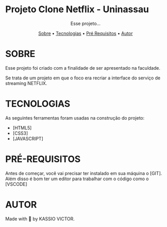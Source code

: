# Projeto Clone Netflix - Uninassau

<p align="center">Esse projeto... </p>

<p align="center">
<a href="#sobre">Sobre</a> •
<a href="#tecnologias">Tecnologias</a> •
<a href="#pre-requisitos">Pré Requisitos</a> •
<a href="#autor">Autor</a> 
</p>

 # SOBRE
<p>Esse projeto foi criado com a finalidade de ser apresentado na faculdade.</p>
<p>Se trata de um projeto em que o foco era recriar a interface do serviço de streaming NETFLIX.</p>

 # TECNOLOGIAS

 As seguintes ferramentas foram usadas na construção do projeto:

 - [HTML5]
 - [CSS3]
 - [JAVASCRIPT]

 # PRÉ-REQUISITOS

 Antes de começar, você vai precisar ter instalado em sua máquina o [GIT]. Além disso é bom ter um editor para trabalhar com o código como o [VSCODE]
 
 # AUTOR

 Made with 💜 by KASSIO VICTOR.
